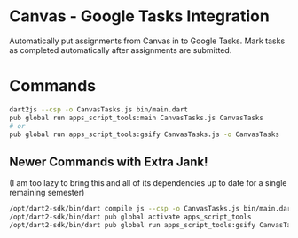 # Canvas - Google Tasks Integration
Automatically put assignments from Canvas in to Google Tasks. Mark tasks as completed automatically after assignments 
are submitted.

# Commands
``` sh
dart2js --csp -o CanvasTasks.js bin/main.dart
pub global run apps_script_tools:main CanvasTasks.js CanvasTasks
# or
pub global run apps_script_tools:gsify CanvasTasks.js -o CanvasTasks
```

## Newer Commands with Extra Jank!
(I am too lazy to bring this and all of its dependencies up to date for a single remaining semester)
```sh
/opt/dart2-sdk/bin/dart compile js --csp -o CanvasTasks.js bin/main.dart
/opt/dart2-sdk/bin/dart pub global activate apps_script_tools
/opt/dart2-sdk/bin/dart pub global run apps_script_tools:gsify CanvasTasks.js -o CanvasTasks
```